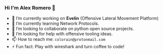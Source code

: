 ### Hi I'm Alex Romero 👋

- 🔭 I’m currently working on **Evelin** (Offensive Lateral Movement Platform)
- 🌱 I’m currently learning Network Protocols.
- 👯 I’m looking to collaborate on python open source projects.
- 🤔 I’m looking for help with offensive tooling ideas.
- 📫 How to reach me: `colorain@protonmail.com`
- ⚡ Fun fact: Play with wireshark and turn coffee to code!
